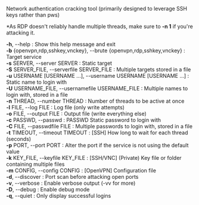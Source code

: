 
Network authentication cracking tool (primarily designed to leverage SSH keys rather than pws)  
  
*As RDP doesn't reliably handle multiple threads, make sure to **-n 1** if you're attacking it.  
  
  
**-h**, --help :      Show this help message and exit  
**-b** {openvpn,rdp,sshkey,vnckey}, --brute {openvpn,rdp,sshkey,vnckey} :      Target service  
**-s** SERVER, --server SERVER :      Static target  
**-S** SERVER_FILE, --serverfile SERVER_FILE :      Multiple targets stored in a file  
**-u** USERNAME \[USERNAME ...\], --username USERNAME \[USERNAME ...\] :      Static name to login with  
**-U** USERNAME_FILE, --usernamefile USERNAME_FILE :      Multiple names to login with, stored in a file  
**-n** THREAD, --number THREAD :      Number of threads to be active at once  
**-l** FILE, --log FILE :      Log file (only write attempts)  
**-o** FILE, --output FILE :      Output file (write everything else)  
**-c** PASSWD, --passwd :      PASSWD Static password to login with  
**-C** FILE, --passwdfile FILE :      Multiple passwords to login with, stored in a file  
**-t** TIMEOUT, --timeout TIMEOUT :      \[SSH\] How long to wait for each thread (seconds)  
**-p** PORT, --port PORT :      Alter the port if the service is not using the default value  
**-k** KEY_FILE, --keyfile KEY_FILE :      \[SSH/VNC\] (Private) Key file or folder containing multiple files  
**-m** CONFIG, --config CONFIG :      \[OpenVPN\] Configuration file  
**-d**, --discover :      Port scan before attacking open ports  
**-v**, --verbose :      Enable verbose output (-vv for more)  
**-D**, --debug :      Enable debug mode  
**-q**, --quiet :      Only display successful logins